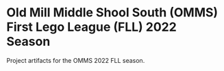 # Old Mill Middle Shool South (OMMS) First Lego League (FLL) 2022 Season

Project artifacts for the OMMS 2022 FLL season.
